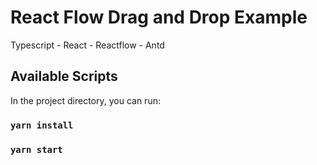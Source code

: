 # React Flow Drag and Drop Example
Typescript - React - Reactflow - Antd

## Available Scripts

In the project directory, you can run:

### `yarn install`
### `yarn start`

